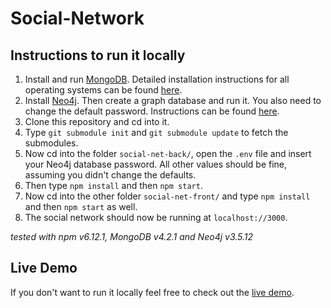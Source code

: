 # Social-Network

## Instructions to run it locally

1. Install and run [MongoDB](https://www.mongodb.com/). Detailed installation instructions for all operating systems can be found [here](https://docs.mongodb.com/manual/administration/install-community/).
1. Install [Neo4j](https://neo4j.com/download/). Then create a graph database and run it. You also need to change the default password. Instructions can be found [here](https://neo4j.com/developer/neo4j-desktop/).
1. Clone this repository and cd into it.
1. Type `git submodule init` and `git submodule update` to fetch the submodules.
1. Now cd into the folder `social-net-back/`, open the `.env` file and insert your Neo4j database password. All other values should be fine, assuming you didn't change the defaults.
1. Then type `npm install` and then `npm start`.
1. Now cd into the other folder `social-net-front/` and type `npm install` and then `npm start` as well.
1. The social network should now be running at `localhost://3000`.

*tested with npm v6.12.1, MongoDB v4.2.1 and Neo4j v3.5.12*


## Live Demo

If you don't want to run it locally feel free to check out the [live demo](http://35.207.106.33:3000/).

